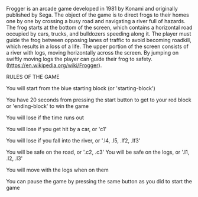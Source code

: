Frogger is an arcade game developed in 1981 by Konami and originally published by Sega. The object of the game is to direct frogs to their homes one by one by crossing a busy road and navigating a river full of hazards. The frog starts at the bottom of the screen, which contains a horizontal road occupied by cars, trucks, and bulldozers speeding along it. The player must guide the frog between opposing lanes of traffic to avoid becoming roadkill, which results in a loss of a life. The upper portion of the screen consists of a river with logs, moving horizontally across the screen. By jumping on swiftly moving logs the player can guide their frog to safety. (https://en.wikipedia.org/wiki/Frogger).

RULES OF THE GAME

You will start from the blue starting block (or 'starting-block')

You have 20 seconds from pressing the start button to get to your red block or 'ending-block' to win the game

You will lose if the time runs out

You will lose if you get hit by a car, or 'c1'

You will lose if you fall into the river, or '.l4, .l5, .lf2, .lf3'

You will be safe on the road, or '.c2, .c3'
You will be safe on the logs, or '.l1, .l2, .l3'

You will move with the logs when on them

You can pause the game by pressing the same button as you did to start the game